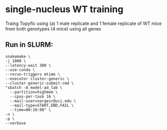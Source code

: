 # single-nucleus WT training 

Traing Topyfic using (a) 1 male replicate and 1 female replicate of WT mice from both genotypes (4 mice) using all genes 


## Run in SLURM:

```
snakemake \
-j 1000 \
--latency-wait 300 \
--use-conda \
--rerun-triggers mtime \
--executor cluster-generic \
--cluster-generic-submit-cmd \
"sbatch -A model-ad_lab \
  --partition=highmem \
  --cpus-per-task 16 \
  --mail-user=nargesr@uci.edu \
  --mail-type=START,END,FAIL \
  --time=00:10:00" \
-n \
-p \
--verbose
```
